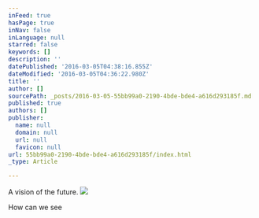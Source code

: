 ```yaml
---
inFeed: true
hasPage: true
inNav: false
inLanguage: null
starred: false
keywords: []
description: ''
datePublished: '2016-03-05T04:38:16.855Z'
dateModified: '2016-03-05T04:36:22.980Z'
title: ''
author: []
sourcePath: _posts/2016-03-05-55bb99a0-2190-4bde-bde4-a616d293185f.md
published: true
authors: []
publisher:
  name: null
  domain: null
  url: null
  favicon: null
url: 55bb99a0-2190-4bde-bde4-a616d293185f/index.html
_type: Article

---
```

A vision of the future.
![](https://the-grid-user-content.s3-us-west-2.amazonaws.com/ee7d2b25-3992-4810-89f2-349dc2c7689a.png)

How can we see